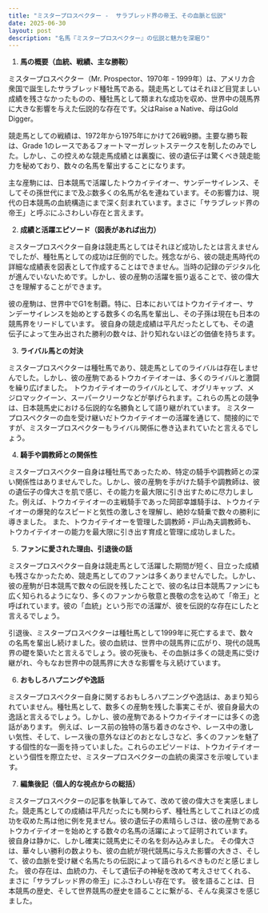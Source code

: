 ```yaml
---
title: "ミスタープロスペクター -  サラブレッド界の帝王、その血脈と伝説"
date: 2025-06-30
layout: post
description: "名馬『ミスタープロスペクター』の伝説と魅力を深堀り"
---
```


1. **馬の概要（血統、戦績、主な勝鞍）**

ミスタープロスペクター（Mr. Prospector、1970年 - 1999年）は、アメリカ合衆国で誕生したサラブレッド種牡馬である。競走馬としてはそれほど目覚ましい成績を残さなかったものの、種牡馬として類まれな成功を収め、世界中の競馬界に大きな影響を与えた伝説的な存在です。父はRaise a Native、母はGold Digger。

競走馬としての戦績は、1972年から1975年にかけて26戦9勝。主要な勝ち鞍は、Grade 1のレースであるフォートマーガレットステークスを制したのみでした。しかし、この控えめな競走馬成績とは裏腹に、彼の遺伝子は驚くべき競走能力を秘めており、数々の名馬を輩出することになります。

主な産駒には、日本競馬で活躍したトウカイテイオー、サンデーサイレンス、そしてその孫世代にまで及ぶ数多くの名馬が名を連ねています。その影響力は、現代の日本競馬の血統構造にまで深く刻まれています。まさに「サラブレッド界の帝王」と呼ぶにふさわしい存在と言えます。


2. **成績と活躍エピソード（図表があれば出力）**

ミスタープロスペクター自身は競走馬としてはそれほど成功したとは言えませんでしたが、種牡馬としての成功は圧倒的でした。残念ながら、彼の競走馬時代の詳細な成績表を図表として作成することはできません。当時の記録のデジタル化が進んでいないためです。しかし、彼の産駒の活躍を振り返ることで、彼の偉大さを理解することができます。

彼の産駒は、世界中でG1を制覇。特に、日本においてはトウカイテイオー、サンデーサイレンスを始めとする数多くの名馬を輩出し、その子孫は現在も日本の競馬界をリードしています。  彼自身の競走成績は平凡だったとしても、その遺伝子によって生み出された勝利の数々は、計り知れないほどの価値を持ちます。


3. **ライバル馬との対決**

ミスタープロスペクターは種牡馬であり、競走馬としてのライバルは存在しませんでした。しかし、彼の産駒であるトウカイテイオーは、多くのライバルと激闘を繰り広げました。  トウカイテイオーのライバルとして、オグリキャップ、メジロマックイーン、スーパークリークなどが挙げられます。これらの馬との競争は、日本競馬史における伝説的な名勝負として語り継がれています。  ミスタープロスペクターの血を受け継いだトウカイテイオーの活躍を通じて、間接的にですが、ミスタープロスペクターもライバル関係に巻き込まれていたと言えるでしょう。


4. **騎手や調教師との関係性**

ミスタープロスペクター自身は種牡馬であったため、特定の騎手や調教師との深い関係性はありませんでした。しかし、彼の産駒を手がけた騎手や調教師は、彼の遺伝子の偉大さを肌で感じ、その能力を最大限に引き出すために尽力しました。例えば、トウカイテイオーの主戦騎手であった岡部幸雄騎手は、トウカイテイオーの爆発的なスピードと気性の激しさを理解し、絶妙な騎乗で数々の勝利に導きました。  また、トウカイテイオーを管理した調教師・戸山為夫調教師も、トウカイテイオーの能力を最大限に引き出す育成と管理に成功しました。


5. **ファンに愛された理由、引退後の話**

ミスタープロスペクター自身は競走馬として活躍した期間が短く、目立った成績も残さなかったため、競走馬としてのファンは多くありませんでした。しかし、彼の産駒が日本競馬で数々の伝説を残したことで、彼の名は日本競馬ファンにも広く知られるようになり、多くのファンから敬意と畏敬の念を込めて「帝王」と呼ばれています。彼の「血統」という形での活躍が、彼を伝説的な存在にしたと言えるでしょう。

引退後、ミスタープロスペクターは種牡馬として1999年に死亡するまで、数々の名馬を輩出し続けました。彼の血統は、世界中の競馬界に広がり、現代の競馬界の礎を築いたと言えるでしょう。彼の死後も、その血脈は多くの競走馬に受け継がれ、今もなお世界中の競馬界に大きな影響を与え続けています。


6. **おもしろハプニングや逸話**

ミスタープロスペクター自身に関するおもしろハプニングや逸話は、あまり知られていません。種牡馬として、数多くの産駒を残した事実こそが、彼自身最大の逸話と言えるでしょう。しかし、彼の産駒であるトウカイテイオーには多くの逸話があります。  例えば、レース前の独特の落ち着きのなさや、レース中の激しい気性、そして、レース後の意外なほどのおとなしさなど、多くのファンを魅了する個性的な一面を持っていました。これらのエピソードは、トウカイテイオーという個性を際立たせ、ミスタープロスペクターの血統の奥深さを示唆しています。


7. **編集後記（個人的な視点からの総括）**

ミスタープロスペクターの記事を執筆してみて、改めて彼の偉大さを実感しました。競走馬としての成績は平凡だったにも関わらず、種牡馬としてこれほどの成功を収めた馬は他に例を見ません。彼の遺伝子の素晴らしさは、彼の産駒であるトウカイテイオーを始めとする数々の名馬の活躍によって証明されています。  彼自身は静かに、しかし確実に競馬史にその名を刻み込みました。  その偉大さは、華々しい勝利の数よりも、彼の血統が現代競馬に与えた影響の大きさ、そして、彼の血脈を受け継ぐ名馬たちの伝説によって語られるべきものだと感じました。  彼の存在は、血統の力、そして遺伝子の神秘を改めて考えさせてくれる、まさに「サラブレッド界の帝王」にふさわしい存在です。  彼を語ることは、日本競馬の歴史、そして世界競馬の歴史を語ることに繋がる、そんな奥深さを感じました。
